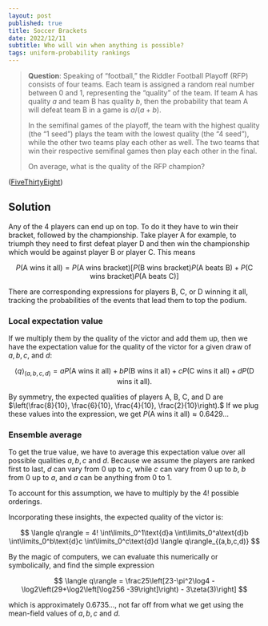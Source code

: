 ```yaml
---
layout: post
published: true
title: Soccer Brackets
date: 2022/12/11
subtitle: Who will win when anything is possible?
tags: uniform-probability rankings
---
```


>**Question**: Speaking of “football,” the Riddler Football Playoff (RFP) consists of four teams. Each team is assigned a random real number between 0 and 1, representing the “quality” of the team. If team A has quality $a$ and team B has quality $b,$ then the probability that team A will defeat team B in a game is $a/(a+b).$
>
>In the semifinal games of the playoff, the team with the highest quality (the “1 seed”) plays the team with the lowest quality (the “4 seed”), while the other two teams play each other as well. The two teams that win their respective semifinal games then play each other in the final.
>
>On average, what is the quality of the RFP champion?

<!--more-->

([FiveThirtyEight](https://fivethirtyeight.com/features/can-you-win-the-riddler-football-playoff/))

## Solution

Any of the $4$ players can end up on top. To do it they have to win their bracket, followed by the championship. Take player A for example, to triumph they need to first defeat player D and then win the championship which would be against player B or player C. This means 

$$ P(\text{A wins it all}) = P(\text{A wins bracket})\left[P(\text{B wins bracket})P(\text{A beats B}) + P(\text{C wins bracket})P(\text{A beats C})\right] $$

There are corresponding expressions for players B, C, or D winning it all, tracking the probabilities of the events that lead them to top the podium. 

### Local expectation value

If we multiply them by the quality of the victor and add them up, then we have the expectation value for the quality of the victor for a given draw of $a, b, c,$ and $d:$

$$ \langle q\rangle_{(a,b,c,d)} = a P(\text{A wins it all}) + b P(\text{B wins it all}) + c P(\text{C wins it all}) + d P(\text{D wins it all}). $$

By symmetry, the expected qualities of players A, B, C, and D are $\left(\frac{8}{10}, \frac{6}{10}, \frac{4}{10}, \frac{2}{10}\right).$ If we plug these values into the expression, we get $P(\text{A wins it all})\approx 0.6429\ldots$

<!-- which isn't far off from the true value (see below). -->

### Ensemble average

To get the true value, we have to average this expectation value over all possible qualities $a, b, c$ and $d.$ Because we assume the players are ranked first to last, $d$ can vary from $0$ up to $c,$ while $c$ can vary from $0$ up to $b,$ $b$ from $0$ up to $a,$ and $a$ can be anything from $0$ to $1.$ 

To account for this assumption, we have to multiply by the $4!$ possible orderings.

Incorporating these insights, the expected quality of the victor is:

$$ \langle q\rangle = 4! \int\limits_0^1\text{d}a \int\limits_0^a\text{d}b \int\limits_0^b\text{d}c \int\limits_0^c\text{d}d \langle q\rangle_{(a,b,c,d)} $$

By the magic of computers, we can evaluate this numerically or symbolically, and find the simple expression

$$ \langle q\rangle = \frac25\left[23-\pi^2\log4 -\log2\left(29+\log2\left[\log256 -39\right]\right) - 3\zeta(3)\right] $$ 

which is approximately $0.6735\ldots,$ not far off from what we get using the mean-field values of $a, b, c$ and $d.$

<br>
